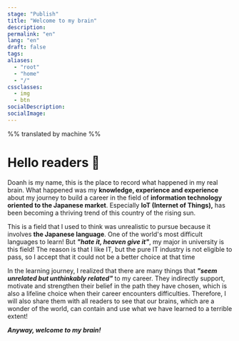 ```yaml
---
stage: "Publish"
title: "Welcome to my brain"
description: 
permalink: "en"
lang: "en"
draft: false
tags: 
aliases: 
  - "root"
  - "home"
  - "/"
cssclasses:
  - img
  - btn
socialDescription: 
socialImage:
---
```

%% translated by machine %%

# Hello readers 👋

Doanh is my name, this is the place to record what happened in my real brain. What happened was my **knowledge, experience and experience** about my journey to build a career in the field of **information technology oriented to the Japanese market**. Especially **IoT (Internet of Things),** has been becoming a thriving trend of this country of the rising sun.

This is a field that I used to think was unrealistic to pursue because it involves **the Japanese language**. One of the world's most difficult languages to learn! But ***"hate it, heaven give it"***, my major in university is this field! The reason is that I like IT, but the pure IT industry is not eligible to pass, so I accept that it could not be a better choice at that time

In the learning journey, I realized that there are many things that ***"seem unrelated but unthinkably related"*** to my career. They indirectly support, motivate and strengthen their belief in the path they have chosen, which is also a lifeline choice when their career encounters difficulties. Therefore, I will also share them with all readers to see that our brains, which are a wonder of the world, can contain and use what we have learned to a terrible extent!

***Anyway, welcome to my brain!***
